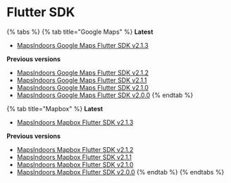 # Flutter SDK

{% tabs %}
{% tab title="Google Maps" %}
**Latest**

* [MapsIndoors Google Maps Flutter SDK v2.1.3](https://pub.dev/documentation/mapsindoors\_googlemaps/latest/)

**Previous versions**

* [MapsIndoors Google Maps Flutter SDK v2.1.2](https://pub.dev/documentation/mapsindoors\_googlemaps/2.1.2/)
* [MapsIndoors Google Maps Flutter SDK v2.1.1](https://pub.dev/documentation/mapsindoors\_googlemaps/2.1.1/)
* [MapsIndoors Google Maps Flutter SDK v2.1.0](https://pub.dev/documentation/mapsindoors\_googlemaps/2.1.0/)
* [MapsIndoors Google Maps Flutter SDK v2.0.0](https://pub.dev/documentation/mapsindoors\_googlemaps/2.0.0/)
{% endtab %}

{% tab title="Mapbox" %}
**Latest**

* [MapsIndoors Mapbox Flutter SDK v2.1.3](https://pub.dev/documentation/mapsindoors\_mapbox/latest/)

**Previous versions**

* [MapsIndoors Mapbox Flutter SDK v2.1.2](https://pub.dev/documentation/mapsindoors\_mapbox/2.1.2/)
* [MapsIndoors Mapbox Flutter SDK v2.1.1](https://pub.dev/documentation/mapsindoors\_mapbox/2.1.1/)
* [MapsIndoors Mapbox Flutter SDK v2.1.0](https://pub.dev/documentation/mapsindoors\_mapbox/2.1.0/)
* [MapsIndoors Mapbox Flutter SDK v2.0.0](https://pub.dev/documentation/mapsindoors\_mapbox/2.0.0/)
{% endtab %}
{% endtabs %}
